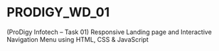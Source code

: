 # PRODIGY_WD_01
(ProDigy Infotech – Task 01) Responsive Landing page and Interactive Navigation Menu using HTML, CSS &amp; JavaScript 
